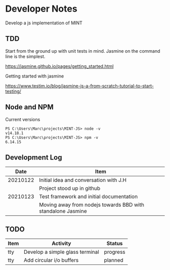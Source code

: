 # Developer Notes

Develop a js implementation of MINT

## TDD

Start from the ground up with unit tests in mind. Jasmine on the command line is the simplest.

<https://jasmine.github.io/pages/getting_started.html>

Getting started with jasmine

<https://www.testim.io/blog/jasmine-js-a-from-scratch-tutorial-to-start-testing/>

## Node and NPM

Current versions

```shell
PS C:\Users\Marc\projects\MINT-JS> node -v
v14.18.1
PS C:\Users\Marc\projects\MINT-JS> npm -v
6.14.15
```

## Development Log

| Date     | Item                                                        |
|----------|-------------------------------------------------------------|
| 20210122 | Initial idea and conversation with J.H                      |
|          | Project stood up in github                                  |
| 20210123 | Test framework and initial documentation                    |
|          | Moving away from nodejs towards BBD with standalone Jasmine |

## TODO

| Item | Activity                        | Status   |
|------|---------------------------------|----------|
| tty  | Develop a simple glass terminal | progress |
| tty  | Add circular i/o buffers        | planned  |
 